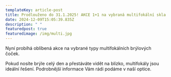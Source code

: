 ```yaml
---
templateKey: article-post
title: Prodlouženo do 31.1.2025! AKCE 1+1 na vybraná multifokální skla.
date: 2024-12-09T15:05:39.835Z
description: " "
featuredpost: true
featuredimage: /img/multi.jpg
---
```

Nyní probíhá oblíbená akce na vybrané typy multifokálních brýlových čoček. 

Pokud nosíte brýle celý den a přestáváte vidět na blízko, multifokály jsou ideální řešení. Podrobnější informace Vám rádi podáme v naší optice.